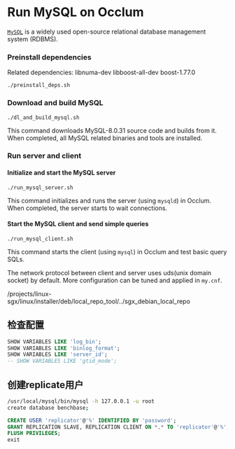 # Run MySQL on Occlum

[`MySQL`](https://www.mysql.com/) is a widely used open-source relational database management system (RDBMS).

### Preinstall dependencies
Related dependencies: libnuma-dev libboost-all-dev boost-1.77.0
```
./preinstall_deps.sh
```

### Download and build MySQL
```
./dl_and_build_mysql.sh
```
This command downloads MySQL-8.0.31 source code and builds from it.
When completed, all MySQL related binaries and tools are installed.

### Run server and client

#### Initialize and start the MySQL server
```
./run_mysql_server.sh
```
This command initializes and runs the server (using `mysqld`) in Occlum.
When completed, the server starts to wait connections.

#### Start the MySQL client and send simple queries
```
./run_mysql_client.sh
```
This command starts the client (using `mysql`) in Occlum and test basic query SQLs.

The network protocol between client and server uses uds(unix domain socket) by default.
More configuration can be tuned and applied in `my.cnf`.

/projects/linux-sgx/linux/installer/deb/local_repo_tool/../sgx_debian_local_repo


## 检查配置

```sql
SHOW VARIABLES LIKE 'log_bin';
SHOW VARIABLES LIKE 'binlog_format';
SHOW VARIABLES LIKE 'server_id';
-- SHOW VARIABLES LIKE 'gtid_mode';
```

## 创建replicate用户
```bash
/usr/local/mysql/bin/mysql -h 127.0.0.1 -u root 
create database benchbase;
```

```sql
CREATE USER 'replicator'@'%' IDENTIFIED BY 'password';
GRANT REPLICATION SLAVE, REPLICATION CLIENT ON *.* TO 'replicator'@'%';
FLUSH PRIVILEGES;
exit
```

